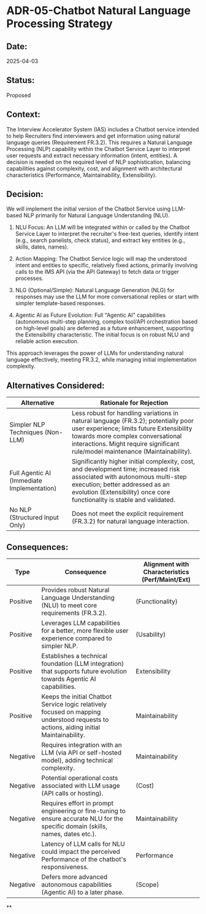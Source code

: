 
# ADR-05-Chatbot Natural Language Processing Strategy

## Date:

2025-04-03

## Status:

Proposed

## Context:

The Interview Accelerator System (IAS) includes a Chatbot service intended to help Recruiters find interviewers and get information using natural language queries (Requirement FR.3.2). This requires a Natural Language Processing (NLP) capability within the Chatbot Service Layer to interpret user requests and extract necessary information (intent, entities). A decision is needed on the required level of NLP sophistication, balancing capabilities against complexity, cost, and alignment with architectural characteristics (Performance, Maintainability, Extensibility).

## Decision:

We will implement the initial version of the Chatbot Service using LLM-based NLP primarily for Natural Language Understanding (NLU).

1. NLU Focus: An LLM will be integrated within or called by the Chatbot Service Layer to interpret the recruiter's free-text queries, identify intent (e.g., search panelists, check status), and extract key entities (e.g., skills, dates, names).

2. Action Mapping: The Chatbot Service logic will map the understood intent and entities to specific, relatively fixed actions, primarily involving calls to the IMS API (via the API Gateway) to fetch data or trigger processes.

3. NLG (Optional/Simple): Natural Language Generation (NLG) for responses may use the LLM for more conversational replies or start with simpler template-based responses.

4. Agentic AI as Future Evolution: Full "Agentic AI" capabilities (autonomous multi-step planning, complex tool/API orchestration based on high-level goals) are deferred as a future enhancement, supporting the Extensibility characteristic. The initial focus is on robust NLU and reliable action execution.


This approach leverages the power of LLMs for understanding natural language effectively, meeting FR.3.2, while managing initial implementation complexity.

## Alternatives Considered:


| Alternative                                | Rationale for Rejection                                                                                                                                                                                                                               |
| ------------------------------------------ | ----------------------------------------------------------------------------------------------------------------------------------------------------------------------------------------------------------------------------------------------------- |
| Simpler NLP Techniques (Non-LLM)           | Less robust for handling variations in natural language (FR.3.2); potentially poor user experience; limits future Extensibility towards more complex conversational interactions. Might require significant rule/model maintenance (Maintainability). |
| Full Agentic AI (Immediate Implementation) | Significantly higher initial complexity, cost, and development time; increased risk associated with autonomous multi-step execution; better addressed as an evolution (Extensibility) once core functionality is stable and validated.                |
| No NLP (Structured Input Only)             | Does not meet the explicit requirement (FR.3.2) for natural language interaction.                                                                                                                                                                     |

## Consequences:


| Type     | Consequence                                                                                                                           | Alignment with Characteristics (Perf/Maint/Ext) |
| -------- | ------------------------------------------------------------------------------------------------------------------------------------- | ----------------------------------------------- |
| Positive | Provides robust Natural Language Understanding (NLU) to meet core requirements (FR.3.2).                                              | (Functionality)                                 |
| Positive | Leverages LLM capabilities for a better, more flexible user experience compared to simpler NLP.                                       | (Usability)                                     |
| Positive | Establishes a technical foundation (LLM integration) that supports future evolution towards Agentic AI capabilities.                  | Extensibility                                   |
| Positive | Keeps the initial Chatbot Service logic relatively focused on mapping understood requests to actions, aiding initial Maintainability. | Maintainability                                 |
| Negative | Requires integration with an LLM (via API or self-hosted model), adding technical complexity.                                         | Maintainability                                 |
| Negative | Potential operational costs associated with LLM usage (API calls or hosting).                                                         | (Cost)                                          |
| Negative | Requires effort in prompt engineering or fine-tuning to ensure accurate NLU for the specific domain (skills, names, dates etc.).      | Maintainability                                 |
| Negative | Latency of LLM calls for NLU could impact the perceived Performance of the chatbot's responsiveness.                                  | Performance                                     |
| Negative | Defers more advanced autonomous capabilities (Agentic AI) to a later phase.                                                           | (Scope)                                         |


**